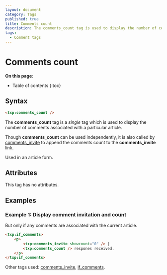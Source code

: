 ```yaml
---
layout: document
category: Tags
published: true
title: Comments count
description: The comments_count tag is used to display the number of comments associated with a particular article.
tags:
  - Comment tags
---
```


# Comments count

**On this page**:

* Table of contents
{:toc}

## Syntax

~~~ html
<txp:comments_count />
~~~

The **comments_count** tag is a *single* tag which is used to display the number of comments associated with a particular article.

Though **comments_count** can be used independently, it is also called by [comments_invite](/tags/comments_invite) to append the comments count to the **comments_invite** link.

Used in an article form.

## Attributes

This tag has no attributes.

## Examples

### Example 1: Display comment invitation and count

But only if any comments are associated with the current article.

~~~ html
<txp:if_comments>
    <p>
        <txp:comments_invite showcount="0" /> |
        <txp:comments_count /> respones received.
    </p>
</txp:if_comments>
~~~

Other tags used: [comments_invite](/tags/comments_invite), [if_comments](/tags/if_comments).
